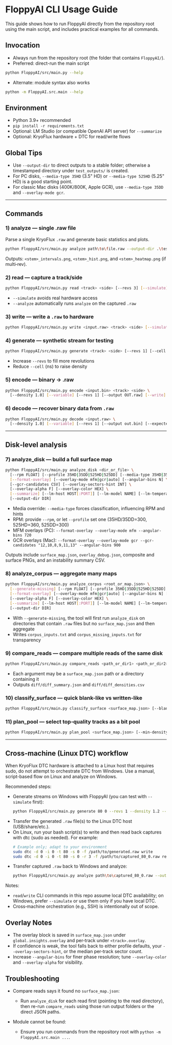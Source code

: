 # FloppyAI CLI Usage Guide

This guide shows how to run FloppyAI directly from the repository root using the main script, and includes practical examples for all commands.

## Invocation

- Always run from the repository root (the folder that contains `FloppyAI/`).
- Preferred: direct-run the main script

```bash
python FloppyAI/src/main.py --help
```

- Alternate: module syntax also works

```bash
python -m FloppyAI.src.main --help
```

## Environment

- Python 3.9+ recommended
- `pip install -r requirements.txt`
- Optional: LM Studio (or compatible OpenAI API server) for `--summarize`
- Optional: KryoFlux hardware + DTC for read/write flows

## Global Tips

- Use `--output-dir` to direct outputs to a stable folder; otherwise a timestamped directory under `test_outputs/` is created.
- For PC disks, `--media-type 35HD` (3.5" HD) or `--media-type 525HD` (5.25" HD) is a good starting point.
- For classic Mac disks (400K/800K, Apple GCR), use `--media-type 35DD` and `--overlay-mode gcr`.

---

## Commands

### 1) analyze — single .raw file

Parse a single KryoFlux `.raw` and generate basic statistics and plots.

```bash
python FloppyAI/src/main.py analyze path\to\file.raw --output-dir .\test_outputs\single
```

Outputs: `<stem>_intervals.png`, `<stem>_hist.png`, and `<stem>_heatmap.png` (if multi‑rev).

### 2) read — capture a track/side

```bash
python FloppyAI/src/main.py read <track> <side> [--revs 3] [--simulate] [--analyze] [--output-dir DIR]
```

- `--simulate` avoids real hardware access
- `--analyze` automatically runs `analyze` on the captured `.raw`

### 3) write — write a `.raw` to hardware

```bash
python FloppyAI/src/main.py write <input.raw> <track> <side> [--simulate] [--output-dir DIR]
```

### 4) generate — synthetic stream for testing

```bash
python FloppyAI/src/main.py generate <track> <side> [--revs 1] [--cell 4000] [--analyze] [--output-dir DIR]
```

- Increase `--revs` to fill more revolutions
- Reduce `--cell` (ns) to raise density

### 5) encode — binary → .raw

```bash
python FloppyAI/src/main.py encode <input.bin> <track> <side> \
  [--density 1.0] [--variable] [--revs 1] [--output OUT.raw] [--write] [--simulate] [--analyze] [--output-dir DIR]
```

### 6) decode — recover binary data from `.raw`

```bash
python FloppyAI/src/main.py decode <input.raw> \
  [--density 1.0] [--variable] [--revs 1] [--output out.bin] [--expected orig.bin] [--output-dir DIR]
```

---

## Disk‑level analysis

### 7) analyze_disk — build a full surface map

```bash
python FloppyAI/src/main.py analyze_disk <dir_or_file> \
  [--rpm FLOAT] [--profile 35HD|35DD|525HD|525DD] [--media-type 35HD|35DD|525HD|525DD] \
  [--format-overlay] [--overlay-mode mfm|gcr|auto] [--angular-bins N] \
  [--gcr-candidates CSV] [--overlay-sectors-hint INT] \
  [--overlay-alpha F] [--overlay-color HEX] \
  [--summarize] [--lm-host HOST[:PORT]] [--lm-model NAME] [--lm-temperature F] \
  [--output-dir DIR]
```

- Media override: `--media-type` forces classification, influencing RPM and hints
- RPM: provide `--rpm`, or let `--profile` set one (35HD/35DD=300, 525HD=360, 525DD=300)
- MFM overlays (PC): `--format-overlay --overlay-mode mfm --angular-bins 720`
- GCR overlays (Mac): `--format-overlay --overlay-mode gcr --gcr-candidates "12,10,8,9,11,13" --angular-bins 900`

Outputs include `surface_map.json`, `overlay_debug.json`, composite and surface PNGs, and an instability summary CSV.

### 8) analyze_corpus — aggregate many maps

```bash
python FloppyAI/src/main.py analyze_corpus <root_or_map.json> \
  [--generate-missing] [--rpm FLOAT] [--profile 35HD|35DD|525HD|525DD] [--media-type 35HD|35DD|525HD|525DD] \
  [--format-overlay] [--overlay-mode mfm|gcr|auto] [--angular-bins N] [--gcr-candidates CSV] [--overlay-sectors-hint INT] \
  [--overlay-alpha F] [--overlay-color HEX] \
  [--summarize] [--lm-host HOST[:PORT]] [--lm-model NAME] [--lm-temperature F] \
  [--output-dir DIR]
```

- With `--generate-missing`, the tool will first run `analyze_disk` on directories that contain `.raw` files but no `surface_map.json` and then aggregate
- Writes `corpus_inputs.txt` and `corpus_missing_inputs.txt` for transparency

### 9) compare_reads — compare multiple reads of the same disk

```bash
python FloppyAI/src/main.py compare_reads <path_or_dir1> <path_or_dir2> [<...>] [--output-dir DIR]
```

- Each argument may be a `surface_map.json` path or a directory containing it
- Outputs `diff/diff_summary.json` and `diff/diff_densities.csv`

### 10) classify_surface — quick blank-like vs written-like

```bash
python FloppyAI/src/main.py classify_surface <surface_map.json> [--blank-density-thresh 1000] [--output-dir DIR]
```

### 11) plan_pool — select top‑quality tracks as a bit pool

```bash
python FloppyAI/src/main.py plan_pool <surface_map.json> [--min-density 2000] [--top-percent 0.2] [--output-dir DIR]
```

---

## Cross‑machine (Linux DTC) workflow

When KryoFlux DTC hardware is attached to a Linux host that requires sudo, do not attempt to orchestrate DTC from Windows. Use a manual, script-based flow on Linux and analyze on Windows.

Recommended steps:
- Generate streams on Windows with FloppyAI (you can test with `--simulate` first):
  ```bash
  python FloppyAI/src/main.py generate 80 0 --revs 1 --density 1.2 --pattern prbs7 --output-dir .\test_outputs\to_linux
  ```
- Transfer the generated `.raw` file(s) to the Linux DTC host (USB/share/etc.).
- On Linux, run your bash script(s) to write and then read back captures with dtc (sudo as needed). For example:
  ```bash
  # Example only; adapt to your environment
  sudo dtc -d 0 -i 0 -t 80 -s 0 -f /path/to/generated.raw write
  sudo dtc -d 0 -i 0 -t 80 -s 0 -r 3 -f /path/to/captured_80_0.raw read
  ```
- Transfer captured `.raw` back to Windows and analyze:
  ```bash
  python FloppyAI/src/main.py analyze path\to\captured_80_0.raw --output-dir .\test_outputs\captures
  ```

Notes:
- `read`/`write` CLI commands in this repo assume local DTC availability; on Windows, prefer `--simulate` or use them only if you have local DTC.
- Cross‑machine orchestration (e.g., SSH) is intentionally out of scope.

## Overlay Notes

- The overlay block is saved in `surface_map.json` under `global.insights.overlay` and per‑track under `<track>.overlay`.
- If confidence is weak, the tool falls back to either profile defaults, your `--overlay-sectors-hint`, or the median per‑track sector count.
- Increase `--angular-bins` for finer phase resolution; tune `--overlay-color` and `--overlay-alpha` for visibility.

## Troubleshooting

- Compare reads says it found no `surface_map.json`:
  - Run `analyze_disk` for each read first (pointing to the read directory), then re-run `compare_reads` using those run output folders or the direct JSON paths.

- Module cannot be found:
  - Ensure you run commands from the repository root with `python -m FloppyAI.src.main ...`.
